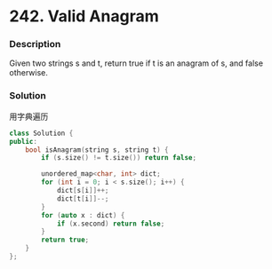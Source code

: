 # 242. Valid Anagram

### Description

Given two strings s and t, return true if t is an anagram of s, and false otherwise.

### Solution

用字典遍历

```c++
class Solution {
public:
    bool isAnagram(string s, string t) {
        if (s.size() != t.size()) return false;

        unordered_map<char, int> dict;
        for (int i = 0; i < s.size(); i++) {
            dict[s[i]]++;
            dict[t[i]]--;
        }
        for (auto x : dict) {
            if (x.second) return false;
        }
        return true;
    }
};
```
